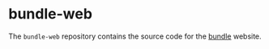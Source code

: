 # bundle-web

The `bundle-web` repository contains the source code for the [bundle](https://github.com/dharkcommunity/bundle-repo) website.
